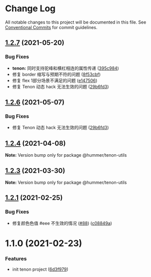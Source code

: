 # Change Log

All notable changes to this project will be documented in this file.
See [Conventional Commits](https://conventionalcommits.org) for commit guidelines.

## [1.2.7](https://github.com/didi/Hummer/compare/tenon_1.2.2...tenon_1.2.7) (2021-05-20)


### Bug Fixes

* **tenon:** 同时支持驼峰和横杠相连的属性传递 ([395c984](https://github.com/didi/Hummer/commit/395c984379cddd4b87134cf503f4e5c3ec02ab62))
* 修复 border 缩写与预期不符的问题 ([8f53cbf](https://github.com/didi/Hummer/commit/8f53cbf0d51b1e47f7c99921c39aa19c253fb9a1))
* 修复 flex 1部分场景不满足的问题 ([e147506](https://github.com/didi/Hummer/commit/e1475068c946bcb73b02ee9193abc1baee96dd64))
* 修复 Tenon 动态 hack 无法生效的问题 ([29b6fd3](https://github.com/didi/Hummer/commit/29b6fd3a0f2d08e6ca5388e29f1429eb45e9e829))





## [1.2.6](https://github.com/didi/Hummer/compare/tenon_1.2.2...tenon_1.2.6) (2021-05-07)


### Bug Fixes

* 修复 Tenon 动态 hack 无法生效的问题 ([29b6fd3](https://github.com/didi/Hummer/commit/29b6fd3a0f2d08e6ca5388e29f1429eb45e9e829))





## [1.2.4](https://github.com/didi/Hummer/compare/tenon_1.2.2...tenon_1.2.4) (2021-04-08)

**Note:** Version bump only for package @hummer/tenon-utils





## [1.2.3](https://github.com/didi/Hummer/compare/tenon_1.2.2...tenon_1.2.3) (2021-03-30)

**Note:** Version bump only for package @hummer/tenon-utils





## [1.2.1](https://github.com/didi/Hummer/compare/tenon_1.2.0...tenon_1.2.1) (2021-02-25)


### Bug Fixes

* 修复颜色色值 #eee 不生效的情况 ([#88](https://github.com/didi/Hummer/issues/88)) ([c08849a](https://github.com/didi/Hummer/commit/c08849adb56fa29e639fd46c3909d25bc4c5af86))





# 1.1.0 (2021-02-23)


### Features

* init tenon project ([6d3f979](https://github.com/didi/Hummer/commit/6d3f97983f4174dc1591e67cc1183862785d1ccc))
